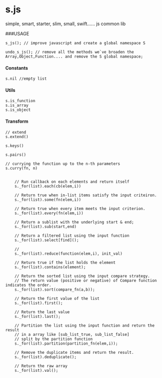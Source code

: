 # s.js
simple, smart, starter, slim, small, swift...... js common lib 

###USAGE

    s_js(); // improve javascript and create a global namespace S
    
    undo_s_js(); // remove all the methods we`ve broaden the
    Array,Object,Function.... and remove the S global namespace;
    



#### Constants
    s.nil //empty list

#### Utils
    s.is_function
    s.is_array
    s.is_object

#### Transform

    // extend 
    s.extend()

    s.keys()

    s.pairs()

    // currying the function up to the n-th parameters
    s.curry(fn, n)

````

    // Run callback on each elements and return itself  
    s._for(list).each(cb(elem,i))

    // Return true when in-list items satisfy the input criteiron. 
    s._for(list).some(fn(elem,i))
    
    // Return true when every item meets the input criterion.
    s._for(list).every(fn(elem,i))

    // Return a sublist with the underlying start & end;
    s._for(list).sub(start,end)

    // Return a filtered list using the input function
    s._for(list).select[find]();

    // 
    s._for(list).reduce(function(elem,i), init_val)

    // Return true if the list holds the element
    s._for(list).contains(element);
    
    // Return the sorted list using the input compare strategy.
    // The return value (positive or negative) of Compare function indicates the order. 
    s._for(list).sort(compare_fn(a,b));
    
    // Return the first value of the list
    s._for(list).first();
    
    // Return the last value 
    s._for(list).last();

    // Partition the list using the input function and return the result
    // in a array like [sub_list_true, sub_list_false]
    // split by the partition function
    s._for(list).partition(partition_fn(elem,i));
    
    // Remove the duplicate items and return the result.
    s._for(list).deduplicate();
        
    // Return the raw array
    s._for(list).val();
    
````
